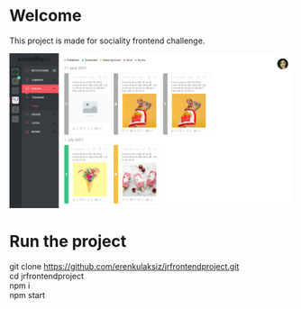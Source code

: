 # Welcome

This project is made for sociality frontend challenge.

![Screenshot](/screenshot.png?raw=true)

# Run the project

git clone https://github.com/erenkulaksiz/jrfrontendproject.git<br/>
cd jrfrontendproject<br/>
npm i<br/>
npm start<br/>
